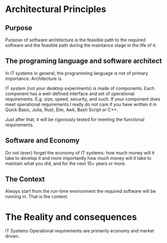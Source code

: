 <h1>Architectural Principles</h1>

## Purpose
Purpose of software architecture is the feasible path to the required software and the feasible path during the maintance stage in the life of it.

## The programing language and software architect
In IT systems in general, the programming language is not of primary importance. Architecture is.

IT system (not your desktop experiments) is made of components. Each component has a well-defined interface and set of operational requirements. E.g. size, speed, security, and such. If your component does meet operational requirements I really do not care if you have written it in Quick Basic, Julia, Rust, Elm, Awk, Bash Script or C++.

Just after that, it will be rigorously tested for meeting the functional requirements.

## Software and Economy
Do not (ever) forget the economy of IT systems: how much money will it take to develop it and more importantly how much money will it take to maintain what you did, and for the next 10+ years or more.

## The Context
Always start from the run-time environment the required software will be running in. That is the context.

# The Reality and consequences
IT Systems Operational requirements are primarily economy and market driven.